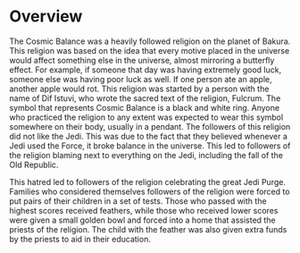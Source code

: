 # Overview

The Cosmic Balance was a heavily followed religion on the planet of Bakura.
This religion was based on the idea that every motive placed in the universe would affect something else in the universe, almost mirroring a butterfly effect.
For example, if someone that day was having extremely good luck, someone else was having poor luck as well.
If one person ate an apple, another apple would rot.
This religion was started by a person with the name of Dif Istuvi, who wrote the sacred text of the religion, Fulcrum.
The symbol that represents Cosmic Balance is a black and white ring.
Anyone who practiced the religion to any extent was expected to wear this symbol somewhere on their body, usually in a pendant.
The followers of this religion did not like the Jedi.
This was due to the fact that they believed whenever a Jedi used the Force, it broke balance in the universe.
This led to followers of the religion blaming next to everything on the Jedi, including the fall of the Old Republic.

This hatred led to followers of the religion celebrating the great Jedi Purge.
Families who considered themselves followers of the religion were forced to put pairs of their children in a set of tests.
Those who passed with the highest scores received feathers, while those who received lower scores were given a small golden bowl and forced into a home that assisted the priests of the religion.
The child with the feather was also given extra funds by the priests to aid in their education.
